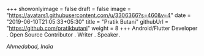 +++
showonlyimage = false
draft = false
image = "https://avatars1.githubusercontent.com/u/3306366?s=460&v=4"
date = "2019-06-10T21:05:33+05:30"
title = "Pratik Butani"
githubUrl = "https://github.com/pratikbutani"
weight = 8
+++
Android/Flutter Developer . Open Source Contributor . Writer . Speaker .

*Ahmedabad, India*

<!--more-->